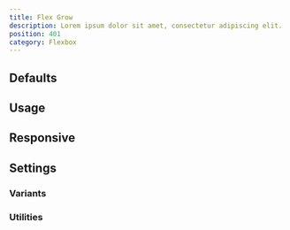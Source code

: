 ```yaml
---
title: Flex Grow
description: Lorem ipsum dolor sit amet, consectetur adipiscing elit.
position: 401
category: Flexbox
---
```


## Defaults

<TableGenerateCommon
  :rules="{
    'flex-grow-0': ['flex-grow: 0;'],
    'flex-grow': ['flex-grow: 1;'],
}"></TableGenerateCommon>

## Usage

## Responsive

## Settings

### Variants

### Utilities
